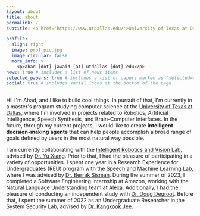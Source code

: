 ```yaml
---
layout: about
title: about
permalink: /
subtitle: <a href='https://www.utdallas.edu/'>University of Texas at Dallas</a>.

profile:
  align: right
  image: prof_pic.jpg
  image_circular: false
  more_info: >
    <p>ahad [dot] jawaid [at] utdallas [dot] edu</p>
news: true # includes a list of news items
selected_papers: true # includes a list of papers marked as "selected={true}"
social: true # includes social icons at the bottom of the page
---
```


Hi! I'm Ahad, and I like to build cool things. In pursuit of that, I'm currently in a master's program studying computer science at the [University of Texas at Dallas](https://www.utdallas.edu/), where I'm involved in projects related to Robotics, Artificial Intelligence, Speech Synthesis, and Brain-Computer Interfaces. In the future, through my current projects, I would like to create **intelligent decision-making agents** that can help people accomplish a broad range of goals defined by users in the most natural way possible.

I am currently collaborating with the [Intelligent Robotics and Vision Lab](https://labs.utdallas.edu/irvl/), advised by [Dr. Yu Xiang](https://yuxng.github.io/). Prior to that, I had the pleasure of participating in a variety of opportunities. I spent one year in a Research Experience for Undergraduates (REU) program with the [Speech and Machine Learning Lab](https://labs.utdallas.edu/sml/), where I was advised by [Dr. Berrak Sisman](https://ece.utdallas.edu/people/tenure-system-faculty/sisman-berrak/). During the summer of 2023, I completed a Software Engineering Internship at Amazon, working with the Natural Language Understanding team at [Alexa](https://alexa.amazon.com/). Additionally, I had the pleasure of conducting an independent study with [Dr. Doug Degroot](https://profiles.utdallas.edu/doug.degroot). Before that, I spent the summer of 2022 as an Undergraduate Researcher in the System Security Lab, advised by [Dr. Kangkook Jee](https://profiles.utdallas.edu/kangkook.jee).